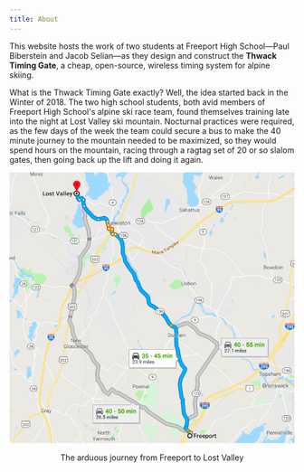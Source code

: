 ```yaml
---
title: About
---
```


This website hosts the work of two students at Freeport High School—Paul Biberstein and Jacob Selian—as they design and construct the **Thwack Timing Gate**, a cheap, open-source, wireless timing system for alpine skiing.

What is the Thwack Timing Gate exactly? Well, the idea started back in the Winter of 2018. The two high school students, both avid members of Freeport High School's alpine ski race team, found themselves training late into the night at Lost Valley ski mountain. Nocturnal practices were required, as the few days of the week the team could secure a bus to make the 40 minute journey to the mountain needed to be maximized, so they would spend hours on the mountain, racing through a ragtag set of 20 or so slalom gates, then going back up the lift and doing it again.


<p style="text-align: center;"><img src="images/LostValleyMap.png" alt="Map from Freeport to Lost Valley"></p>
<p style="text-align: center;"> The arduous journey from Freeport to Lost Valley</p>